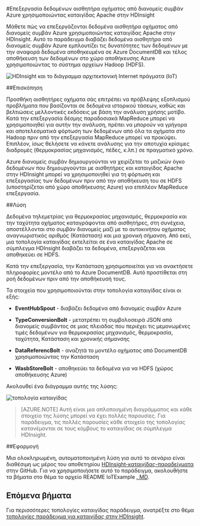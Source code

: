 <properties
 pageTitle="Επεξεργασία δεδομένων αισθητήρα οχήματος με καταιγίδας Apache στην HDInsight | Microsoft Azure"
 description="Μάθετε πώς να επεξεργάζονται δεδομένα αισθητήρα οχήματος από διανομείς συμβάν χρησιμοποιώντας καταιγίδας Apache στην HDInsight. Προσθήκη μοντέλου δεδομένων από DocumentDB, και να αποθηκεύσετε το αποτέλεσμα με το χώρο αποθήκευσης."
 services="hdinsight,documentdb,notification-hubs"
 documentationCenter=""
 authors="Blackmist"
 manager="jhubbard"
 editor="cgronlun"/>

<tags
ms.service="hdinsight"
ms.devlang="java"
ms.topic="article"
ms.tgt_pltfrm="na"
ms.workload="big-data"
ms.date="08/23/2016"
ms.author="larryfr"/>

#<a name="process-vehicle-sensor-data-from-azure-event-hubs-using-apache-storm-on-hdinsight"></a>Επεξεργασία δεδομένων αισθητήρα οχήματος από διανομείς συμβάν Azure χρησιμοποιώντας καταιγίδας Apache στην HDInsight

Μάθετε πώς να επεξεργάζονται δεδομένα αισθητήρα οχήματος από διανομείς συμβάν Azure χρησιμοποιώντας καταιγίδας Apache στην HDInsight. Αυτό το παράδειγμα διαβάζει δεδομένα αισθητήρα από διανομείς συμβάν Azure εμπλουτίζει τις δυνατότητες των δεδομένων με την αναφορά δεδομένα αποθηκευμένα σε Azure DocumentDB και τέλος αποθήκευση των δεδομένων στο χώρο αποθήκευσης Azure χρησιμοποιώντας το σύστημα αρχείων Hadoop (HDFS).

![HDInsight και το διάγραμμα αρχιτεκτονική Internet πράγματα (IoT)](./media/hdinsight-storm-iot-eventhub-documentdb/iot.png)

##<a name="overview"></a>Επισκόπηση

Προσθήκη αισθητήρες οχήματα σάς επιτρέπει να πρόβλεψης εξοπλισμού προβλήματα που βασίζονται σε δεδομένα ιστορικού τάσεων, καθώς και βελτιώσεις μελλοντικές εκδόσεις με βάση την ανάλυση χρήσης μοτίβο. Κατά την επεξεργασία δέσμης παραδοσιακά MapReduce μπορεί να χρησιμοποιηθεί για αυτήν την ανάλυση, πρέπει να μπορούν να γρήγορα και αποτελεσματικά φόρτωση των δεδομένων από όλα τα οχήματα στο Hadoop πριν από την επεξεργασία MapReduce μπορεί να προκύψει. Επιπλέον, ίσως θελήσετε να κάνετε ανάλυσης για την αποτυχία κρίσιμες διαδρομές (θερμοκρασίας μηχανισμός, πέδες, κ.λπ.) σε πραγματικό χρόνο.

Azure διανομείς συμβάν δημιουργούνται να χειρίζεται το μαζικών όγκο δεδομένων που δημιουργούνται με αισθητήρες και καταιγίδας Apache στην HDInsight μπορεί να χρησιμοποιηθεί για τη φόρτωση και επεξεργασίας των δεδομένων πριν από την αποθήκευση του σε HDFS (υποστηρίζεται από χώρο αποθήκευσης Azure) για επιπλέον MapReduce επεξεργασία.

##<a name="solution"></a>Λύση

Δεδομένα τηλεμετρίας για θερμοκρασίας μηχανισμός, θερμοκρασία και την ταχύτητα οχήματος καταγράφονται από αισθητήρες, στη συνέχεια, αποστέλλονται στο συμβάν διανομείς μαζί με το αυτοκινήτου οχήματος αναγνωριστικός αριθμός (Κατάσταση) και μια χρονική σήμανση. Από εκεί, μια τοπολογία καταιγίδας εκτελείται σε ένα καταιγίδας Apache σε σύμπλεγμα HDInsight διαβάζει τα δεδομένα, επεξεργάζεται και αποθηκεύει σε HDFS.

Κατά την επεξεργασία, την Κατάσταση χρησιμοποιείται για να ανακτήσετε πληροφορίες μοντέλο από το Azure DocumentDB. Αυτό προστίθεται στη ροή δεδομένων πριν από την αποθήκευσή τους.

Τα στοιχεία που χρησιμοποιούνται στην τοπολογία καταιγίδας είναι οι εξής:

* **EventHubSpout** - διαβάζει δεδομένα από διανομείς συμβάν Azure

* **TypeConversionBolt** - μετατρέπει τη συμβολοσειρά JSON από διανομείς συμβάντος σε μιας πλειάδας που περιέχει τις μεμονωμένες τιμές δεδομένων για θερμοκρασίας μηχανισμός, θερμοκρασία, ταχύτητα, Κατάσταση και χρονικής σήμανσης

* **DataReferencBolt** - αναζητά το μοντέλο οχήματος από DocumentDB χρησιμοποιώντας την Κατάσταση

* **WasbStoreBolt** - αποθηκεύει τα δεδομένα για να HDFS (χώρος αποθήκευσης Azure)

Ακολουθεί ένα διάγραμμα αυτής της λύσης:

![τοπολογία καταιγίδας](./media/hdinsight-storm-iot-eventhub-documentdb/iottopology.png)

> [AZURE.NOTE] Αυτή είναι μια απλοποιημένη διαγράμματος και κάθε στοιχείο της λύσης μπορεί να έχει πολλές παρουσίες. Για παράδειγμα, τις πολλές παρουσίες κάθε στοιχείο της τοπολογίας κατανέμονται σε τους κόμβους το καταιγίδας σε σύμπλεγμα HDInsight.

##<a name="implementation"></a>Εφαρμογή

Μια ολοκληρωμένη, αυτοματοποιημένη λύση για αυτό το σενάριο είναι διαθέσιμη ως μέρος του αποθετηρίου [HDInsight-καταιγίδας-παραδείγματα](https://github.com/hdinsight/hdinsight-storm-examples) στην GitHub. Για να χρησιμοποιήσετε αυτό το παράδειγμα, ακολουθήστε τα βήματα στο θέμα το αρχείο README IoTExample [. MD](https://github.com/hdinsight/hdinsight-storm-examples/blob/master/IotExample/README.md).

## <a name="next-steps"></a>Επόμενα βήματα

Για περισσότερες τοπολογίες καταιγίδας παράδειγμα, ανατρέξτε στο θέμα [τοπολογίες παράδειγμα για καταιγίδας στην HDInsight](hdinsight-storm-example-topology.md).
